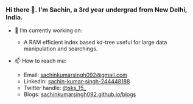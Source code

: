 ### Hi there 👋. I'm Sachin, a 3rd year undergrad from New Delhi, India.

<!--
**sachinkumarsingh092/sachinkumarsingh092** is a ✨ _special_ ✨ repository because its `README.md` (this file) appears on your GitHub profile.

Here are some ideas to get you started:

- 🌱 I’m currently learning ...
- 👯 I’m looking to collaborate on ...

- 💬 Ask me about ...

- 😄 Pronouns: ...
- ⚡ Fun fact: ...
-->

- 🔭 I’m currently working on:
  - A RAM efficient index based kd-tree useful for large data manipulation and searchings.

- 📫 How to reach me: 
  - Email: sachinkumarsingh092@gmail.com
  - LinkedIn: [sachin-kumar-singh-244448188](https://www.linkedin.com/in/sachin-kumar-singh-244448188/)
  - Twitter handle: [@sks_15_](https://twitter.com/sks_15_)
  - Blogs: [sachinkumarsingh092.github.io/blogs](https://sachinkumarsingh092.github.io/blog/)
